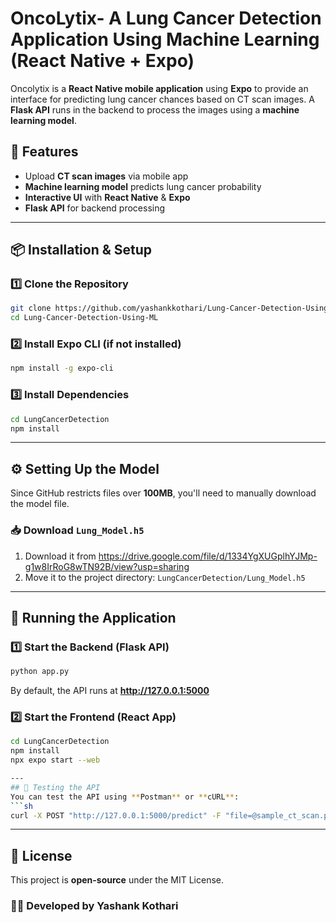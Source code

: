 # OncoLytix- A Lung Cancer Detection Application Using Machine Learning (React Native + Expo)

Oncolytix is a **React Native mobile application** using **Expo** to provide an interface for predicting lung cancer chances based on CT scan images. A **Flask API** runs in the backend to process the images using a **machine learning model**.

## 🚀 Features
- Upload **CT scan images** via mobile app
- **Machine learning model** predicts lung cancer probability
- **Interactive UI** with **React Native** & **Expo**
- **Flask API** for backend processing

---
## 📦 Installation & Setup

### 1️⃣ Clone the Repository
```sh
git clone https://github.com/yashankkothari/Lung-Cancer-Detection-Using-ML.git
cd Lung-Cancer-Detection-Using-ML
```

### 2️⃣ Install Expo CLI (if not installed)
```sh
npm install -g expo-cli
```

### 3️⃣ Install Dependencies
```sh
cd LungCancerDetection 
npm install
```
---
## ⚙️ Setting Up the Model
Since GitHub restricts files over **100MB**, you'll need to manually download the model file.

### 📥 Download `Lung_Model.h5`
1. Download it from https://drive.google.com/file/d/1334YgXUGplhYJMp-g1w8IrRoG8wTN92B/view?usp=sharing
2. Move it to the project directory: `LungCancerDetection/Lung_Model.h5`

---
## 🏃 Running the Application
### 1️⃣ Start the Backend (Flask API)
```sh
python app.py
```
By default, the API runs at **http://127.0.0.1:5000**

### 2️⃣ Start the Frontend (React App)
```sh
cd LungCancerDetection
npm install
npx expo start --web

---
## 🧪 Testing the API
You can test the API using **Postman** or **cURL**:
```sh
curl -X POST "http://127.0.0.1:5000/predict" -F "file=@sample_ct_scan.png"
```

---
## 📜 License
This project is **open-source** under the MIT License.

### 👨‍💻 Developed by Yashank Kothari
